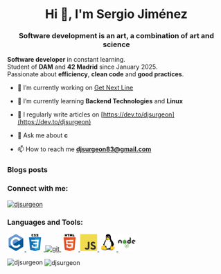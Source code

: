 <h1 align="center">Hi 👋, I'm Sergio Jiménez</h1>
<h3 align="center">Software development is an art, a combination of art and science</h3>

**Software developer** in constant learning.  
Student of **DAM** and **42 Madrid** since January 2025.  
Passionate about **efficiency**, **clean code** and **good practices**.

- 🔭 I’m currently working on [Get Next Line](https://github.com/DjSurgeon/cursus/tree/main/cursus/get_next_line)

- 🌱 I’m currently learning **Backend Technologies** and **Linux**

- 📝 I regularly write articles on [https://dev.to/djsurgeon](https://dev.to/djsurgeon)

- 💬 Ask me about **c**

- 📫 How to reach me **djsurgeon83@gmail.com**

### Blogs posts
<!-- BLOG-POST-LIST:START -->
<!-- BLOG-POST-LIST:END -->

<h3 align="left">Connect with me:</h3>
<p align="left">
<a href="https://dev.to/djsurgeon" target="blank"><img align="center" src="https://raw.githubusercontent.com/rahuldkjain/github-profile-readme-generator/master/src/images/icons/Social/devto.svg" alt="djsurgeon" height="30" width="40" /></a>
</p>

<h3 align="left">Languages and Tools:</h3>
<p align="left"> <a href="https://www.cprogramming.com/" target="_blank" rel="noreferrer"> <img src="https://raw.githubusercontent.com/devicons/devicon/master/icons/c/c-original.svg" alt="c" width="40" height="40"/> </a> <a href="https://www.w3schools.com/css/" target="_blank" rel="noreferrer"> <img src="https://raw.githubusercontent.com/devicons/devicon/master/icons/css3/css3-original-wordmark.svg" alt="css3" width="40" height="40"/> </a> <a href="https://git-scm.com/" target="_blank" rel="noreferrer"> <img src="https://www.vectorlogo.zone/logos/git-scm/git-scm-icon.svg" alt="git" width="40" height="40"/> </a> <a href="https://www.w3.org/html/" target="_blank" rel="noreferrer"> <img src="https://raw.githubusercontent.com/devicons/devicon/master/icons/html5/html5-original-wordmark.svg" alt="html5" width="40" height="40"/> </a> <a href="https://developer.mozilla.org/en-US/docs/Web/JavaScript" target="_blank" rel="noreferrer"> <img src="https://raw.githubusercontent.com/devicons/devicon/master/icons/javascript/javascript-original.svg" alt="javascript" width="40" height="40"/> </a> <a href="https://www.linux.org/" target="_blank" rel="noreferrer"> <img src="https://raw.githubusercontent.com/devicons/devicon/master/icons/linux/linux-original.svg" alt="linux" width="40" height="40"/> </a> <a href="https://nodejs.org" target="_blank" rel="noreferrer"> <img src="https://raw.githubusercontent.com/devicons/devicon/master/icons/nodejs/nodejs-original-wordmark.svg" alt="nodejs" width="40" height="40"/> </a> </p>

<p><img align="left" src="https://github-readme-stats.vercel.app/api/top-langs?username=djsurgeon&show_icons=true&locale=en&layout=compact" alt="djsurgeon" /></p>

<p>&nbsp;<img align="center" src="https://github-readme-stats.vercel.app/api?username=djsurgeon&show_icons=true&locale=en" alt="djsurgeon" /></p>
